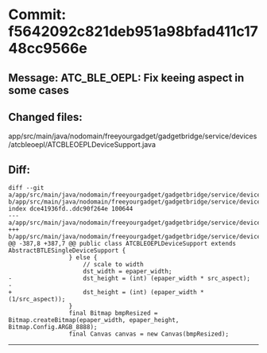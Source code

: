 # Commit: f5642092c821deb951a98bfad411c1748cc9566e
## Message: ATC_BLE_OEPL: Fix keeing aspect in some cases
## Changed files:
app/src/main/java/nodomain/freeyourgadget/gadgetbridge/service/devices/atcbleoepl/ATCBLEOEPLDeviceSupport.java

## Diff:
```
diff --git a/app/src/main/java/nodomain/freeyourgadget/gadgetbridge/service/devices/atcbleoepl/ATCBLEOEPLDeviceSupport.java b/app/src/main/java/nodomain/freeyourgadget/gadgetbridge/service/devices/atcbleoepl/ATCBLEOEPLDeviceSupport.java
index dce41936fd..ddc90f264e 100644
--- a/app/src/main/java/nodomain/freeyourgadget/gadgetbridge/service/devices/atcbleoepl/ATCBLEOEPLDeviceSupport.java
+++ b/app/src/main/java/nodomain/freeyourgadget/gadgetbridge/service/devices/atcbleoepl/ATCBLEOEPLDeviceSupport.java
@@ -387,8 +387,7 @@ public class ATCBLEOEPLDeviceSupport extends AbstractBTLESingleDeviceSupport {
                 } else {
                     // scale to width
                     dst_width = epaper_width;
-                    dst_height = (int) (epaper_width * src_aspect);
-
+                    dst_height = (int) (epaper_width * (1/src_aspect));
                 }
                 final Bitmap bmpResized = Bitmap.createBitmap(epaper_width, epaper_height, Bitmap.Config.ARGB_8888);
                 final Canvas canvas = new Canvas(bmpResized);
```
-----------------------------------
